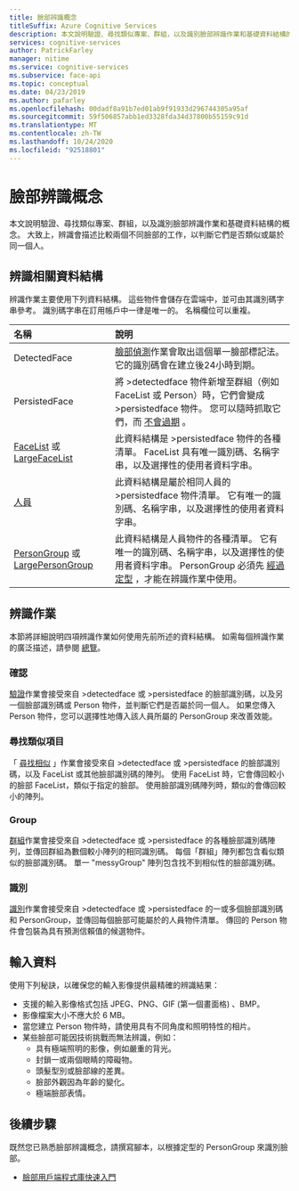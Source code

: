 ```yaml
---
title: 臉部辨識概念
titleSuffix: Azure Cognitive Services
description: 本文說明驗證、尋找類似專案、群組，以及識別臉部辨識作業和基礎資料結構的概念。
services: cognitive-services
author: PatrickFarley
manager: nitime
ms.service: cognitive-services
ms.subservice: face-api
ms.topic: conceptual
ms.date: 04/23/2019
ms.author: pafarley
ms.openlocfilehash: 00dadf8a91b7ed01ab9f91933d296744305a95af
ms.sourcegitcommit: 59f506857abb1ed3328fda34d37800b55159c91d
ms.translationtype: MT
ms.contentlocale: zh-TW
ms.lasthandoff: 10/24/2020
ms.locfileid: "92518801"
---
```

# <a name="face-recognition-concepts"></a>臉部辨識概念

本文說明驗證、尋找類似專案、群組，以及識別臉部辨識作業和基礎資料結構的概念。 大致上，辨識會描述比較兩個不同臉部的工作，以判斷它們是否類似或屬於同一個人。

## <a name="recognition-related-data-structures"></a>辨識相關資料結構

辨識作業主要使用下列資料結構。 這些物件會儲存在雲端中，並可由其識別碼字串參考。 識別碼字串在訂用帳戶中一律是唯一的。 名稱欄位可以重複。

|名稱|說明|
|:--|:--|
|DetectedFace| [臉部偵測](../Face-API-How-to-Topics/HowtoDetectFacesinImage.md)作業會取出這個單一臉部標記法。 它的識別碼會在建立後24小時到期。|
|PersistedFace| 將 >detectedface 物件新增至群組（例如 FaceList 或 Person）時，它們會變成 >persistedface 物件。 您可以隨時抓取它們，而 [不會過期](https://westus.dev.cognitive.microsoft.com/docs/services/563879b61984550e40cbbe8d/operations/563879b61984550f3039524c) 。|
|[FaceList](https://westus.dev.cognitive.microsoft.com/docs/services/563879b61984550e40cbbe8d/operations/563879b61984550f3039524b) 或 [LargeFaceList](https://westus.dev.cognitive.microsoft.com/docs/services/563879b61984550e40cbbe8d/operations/5a157b68d2de3616c086f2cc)| 此資料結構是 >persistedface 物件的各種清單。 FaceList 具有唯一識別碼、名稱字串，以及選擇性的使用者資料字串。|
|[人員](https://westus.dev.cognitive.microsoft.com/docs/services/563879b61984550e40cbbe8d/operations/563879b61984550f3039523c)| 此資料結構是屬於相同人員的 >persistedface 物件清單。 它有唯一的識別碼、名稱字串，以及選擇性的使用者資料字串。|
|[PersonGroup](https://westus.dev.cognitive.microsoft.com/docs/services/563879b61984550e40cbbe8d/operations/563879b61984550f30395244) 或 [LargePersonGroup](https://westus.dev.cognitive.microsoft.com/docs/services/563879b61984550e40cbbe8d/operations/599acdee6ac60f11b48b5a9d)| 此資料結構是人員物件的各種清單。 它有唯一的識別碼、名稱字串，以及選擇性的使用者資料字串。 PersonGroup 必須先 [經過定型](https://westus.dev.cognitive.microsoft.com/docs/services/563879b61984550e40cbbe8d/operations/563879b61984550f30395249) ，才能在辨識作業中使用。|

## <a name="recognition-operations"></a>辨識作業

本節將詳細說明四項辨識作業如何使用先前所述的資料結構。 如需每個辨識作業的廣泛描述，請參閱 [總覽](../Overview.md)。

### <a name="verify"></a>確認

[驗證](https://westus.dev.cognitive.microsoft.com/docs/services/563879b61984550e40cbbe8d/operations/563879b61984550f3039523a)作業會接受來自 >detectedface 或 >persistedface 的臉部識別碼，以及另一個臉部識別碼或 Person 物件，並判斷它們是否屬於同一個人。 如果您傳入 Person 物件，您可以選擇性地傳入該人員所屬的 PersonGroup 來改善效能。

### <a name="find-similar"></a>尋找類似項目

「 [尋找相似](https://westus.dev.cognitive.microsoft.com/docs/services/563879b61984550e40cbbe8d/operations/563879b61984550f30395237) 」作業會接受來自 >detectedface 或 >persistedface 的臉部識別碼，以及 FaceList 或其他臉部識別碼的陣列。 使用 FaceList 時，它會傳回較小的臉部 FaceList，類似于指定的臉部。 使用臉部識別碼陣列時，類似的會傳回較小的陣列。

### <a name="group"></a>Group

[群組](https://westus.dev.cognitive.microsoft.com/docs/services/563879b61984550e40cbbe8d/operations/563879b61984550f30395238)作業會接受來自 >detectedface 或 >persistedface 的各種臉部識別碼陣列，並傳回群組為數個較小陣列的相同識別碼。 每個「群組」陣列都包含看似類似的臉部識別碼。 單一 "messyGroup" 陣列包含找不到相似性的臉部識別碼。

### <a name="identify"></a>識別

[識別](https://westus.dev.cognitive.microsoft.com/docs/services/563879b61984550e40cbbe8d/operations/563879b61984550f30395239)作業會接受來自 >detectedface 或 >persistedface 的一或多個臉部識別碼和 PersonGroup，並傳回每個臉部可能屬於的人員物件清單。 傳回的 Person 物件會包裝為具有預測信賴值的候選物件。

## <a name="input-data"></a>輸入資料

使用下列秘訣，以確保您的輸入影像提供最精確的辨識結果：

* 支援的輸入影像格式包括 JPEG、PNG、GIF (第一個畫面格) 、BMP。
* 影像檔案大小不應大於 6 MB。
* 當您建立 Person 物件時，請使用具有不同角度和照明特性的相片。
* 某些臉部可能因技術挑戰而無法辨識，例如：
  * 具有極端照明的影像，例如嚴重的背光。
  * 封鎖一或兩個眼睛的障礙物。
  * 頭髮型別或臉部線的差異。
  * 臉部外觀因為年齡的變化。
  * 極端臉部表情。

## <a name="next-steps"></a>後續步驟

既然您已熟悉臉部辨識概念，請撰寫腳本，以根據定型的 PersonGroup 來識別臉部。

* [臉部用戶端程式庫快速入門](../Quickstarts/client-libraries.md)
